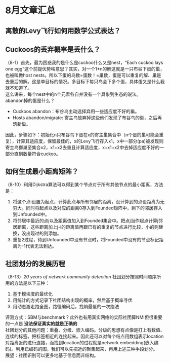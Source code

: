 # 8月文章汇总

## 离散的Levy飞行如何用数学公式表达？  
    
## Cuckoos的丢弃概率是丢什么？

（8-1）首先，最为困惑我的是什么是cuckoo什么又是nest，“Each cuckoo lays one egg”这个前提优势啥意思？其实，对一个1*n的解这就是一只布谷下蛋的巢，也被叫做host nests。所以下蛋的鸟数=蛋数！=巢数，蛋是可以重复的解、巢是去重后的解。这是单目标的情况。多目标下每只鸟会下多个蛋，具体蛋又是什么我就不知道了。  
这么讲来，每个nest中的n个元素各自并没有一个具象到生态的说法。  
abandon掉的蛋是什么？
- Cuckoos abandon：布谷鸟主动选择弃用一些适应度不好的巢。
- Hosts abandon/migrate: 寄主鸟放弃掉这些他们发现了布谷鸟的巢，之后再筑新巢。  

因此，步骤如下：初始化n只布谷鸟下蛋在x的寄主巢集合中（n个蛋的巢可能会重复），计算其适应度，保留最佳的，x的Levy飞行存入x1，x中一部分(pa)被发现则寄主鸟挪巢至集合x2，x1+x2去重且计算适应度，x+x1+x2中去掉适应度不好的一部分直到数量符合cuckoo。

## 如何生成最小距离矩阵？  

（8-10）利用Dijkstra算法可以得到某个节点对于所有其他节点的最小距离，方法是：  
  1. 将这个点i设置为起点，计算此点与所有邻居的距离，没计算到的点设距离为无穷大。同时将起点以及对应的距离0存入到Founded矩阵中，剩下的邻居存入到Unfounded中。
  2. 将邻居中最近的点j以及距离值加入到Founded集合中。把点j当作起点计算j邻居距离，这些距离加上j-i的距离值再跟已有的重复的节点进行比较，小的则替换，没出现过的则添加。
  3. 重复2过程，待到Unfounded中没有节点时，将Founded中没有的节点标记距离为-1代表无法到达。


## 社团划分的发展历程

（8-13）_20 years of network community detection_
社团划分按照时间顺序所用的方法是以下三种：
 1. 基于模块度的最优化 
 2. 用统计的方式记录下社团结构出现的概率，然后基于概率寻优
 3. 用动态游走跑全图，路径编码后，找熵最低的一次跑法  
 
评测方式：SBM与benchmark？此外也有用真实网络的实际社团算NMI但很重要的一点是<b>
没法保证真实的就是正确的</b>  
社团划分的其他问题：重叠、分级、嵌入编码。分级的思想有点像是打上有数值、连续的标签。把标签相近的连接起来。因此还可以对每个结点用数组表示location对距离近的进行连接，而找到location的过程就是network embedding(嵌入编码)。利用已编码的图，我们可以先把近的聚集起来，再用上述三种手段划分。  
展望：社团识别可以更多地基于信息而非结构。  
